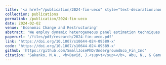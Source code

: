```yaml
---
title: '<a href="/publication/2024-fin-ueco" style="text-decoration:none;">Financial inclusion and underground economy nexus in West Africa: Evidence from dynamic heterogeneous panel techniques</a>'
collection: publications
permalink: /publication/2024-fin-ueco
date: 2024-02-02
venue: 'Economic Change and Restructuring'
abstract: 'We employ dynamic heterogeneous panel estimation techniques which include Dynamic Fixed Effects (DFE), Mean Group (MG), and Pooled Mean Group (PMG) estimators to explore the underground economy (UE) and financial inclusion (FI) relation for ten West African nations during the 2004-2021 period. Applying Pedroni cointegration test, the results present evidence of a long-term relation between UE and FI (alongside corruption, inflation rate, money supply, agricultural output, and trade). The results of panel estimation portray a long-term significant positive influence of FI on UE, but a short-term significant negative relation between FI and UE. In addition, corruption, money supply, and international trade have a long-term significant negative influence on UE, while inflation supports long-term expansion of UE. Also, a short-term significant negative relation exists between inflation (and trade) and UE, while a short-term significant positive relation is found between money supply and UE. The results of Dumitrescu-Hurlin causality test signal a one-way causality from FI to UE. Therefore, policies geared towards enhancing FI, reducing corruption and money supply, and improving international trade are recommended to reduce UE.'
paperurl: '/files/pdf/research/2024-fin-ueco.pdf'
link: 'https://doi.org/10.1007/s10644-024-09589-x'
code: 'https://doi.org/10.1007/s10644-024-09589-x'
github: 'https://github.com/SmallJosePhD/UndergroundEco_Fin_Inc'
citation: 'Sakanko, M.A., <b>David, J.<sup>†</sup></b>, Abu, N., & Gamal, A.A.M. (2024). &quot;Financial inclusion and underground economy nexus in West Africa: Evidence from dynamic heterogeneous panel techniques&quot;. <I>Economic Change and Restructuring</i>, <i>57</i>(8). doi: 10.1007/s10644-024-09589-x'
---
```

